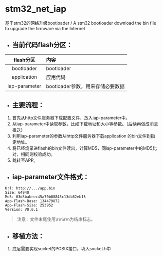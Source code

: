 # stm32_net_iap

 基于stm32的网络升级bootloader / A stm32 bootloader  download the bin file to upgrade the firmware via the Internet

* ## 当前代码flash分区：

|flash分区|内容|
|:---------:|:------------------------------------|
|bootloader|bootloader|        
|application|应用代码|
|iap-parameter|bootloader参数，用来存储必要数据|

* ## 主要流程：

1. 首先从http文件服务器下载配置文件，放入iap-parameter中。
2. 从iap-parameter中读取参数，比如下载地址和大小等参数。（后续再做成消息推送）
3. 利用iap-parameter的参数从http文件服务器下载application 的bin文件到指定地址。
4. 将已经烧录进flash的bin文件读出，计算MD5，同iap-parameter中的MD5比对，相同则校验成功。
5. 跳转至APP。

* ## iap-parameter文件格式：

```
Url: http://.../app.bin
Size: 64940
Md5: 03d3babeec45a70b08845c13db82eb15
App-Flash-Base: 134479872
App-Flash-Size: 253952
Version: V0.0.1

```

> 注意：文件末尾使用\r\n\r\n为结束标志。



* ## 移植方法：
1. 底层需要实现socket的POSIX接口，填入socket.h中

